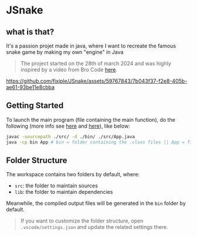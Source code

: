 # JSnake

## what is that?
It's a passion projet made in java, where I want to recreate the famous snake game by making my own "engine" in Java

> The project started on the 28th of march 2024 and was highly inspired by a video from Bro Code [here](https://www.youtube.com/watch?v=bI6e6qjJ8JQ). 

https://github.com/fixiple/JSnake/assets/59767843/7b043f37-f2e8-405b-ae61-93be11e8cbba

## Getting Started

To launch the main program (file containing the main function), do the following (more info see [here](https://www.baeldung.com/javac-compile-classes-directory#using-file-names) and [here](https://stackoverflow.com/a/42819276)), like below:

```bash
javac -sourcepath ./src/ -d ./bin/ ./src/App.java  
java -cp bin App # bin = folder containing the .class files || App = filename/class
```

## Folder Structure

The workspace contains two folders by default, where:

- `src`: the folder to maintain sources
- `lib`: the folder to maintain dependencies

Meanwhile, the compiled output files will be generated in the `bin` folder by default.

> If you want to customize the folder structure, open `.vscode/settings.json` and update the related settings there.

